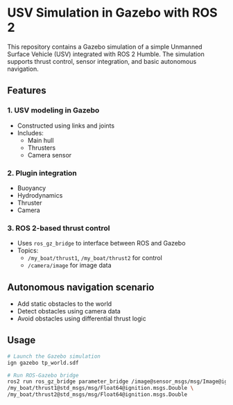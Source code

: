 # USV Simulation in Gazebo with ROS 2

This repository contains a Gazebo simulation of a simple Unmanned Surface Vehicle (USV) integrated with ROS 2 Humble. The simulation supports thrust control, sensor integration, and basic autonomous navigation.

## Features

### 1. USV modeling in Gazebo
- Constructed using links and joints
- Includes:
  - Main hull
  - Thrusters
  - Camera sensor

### 2. Plugin integration
- Buoyancy
- Hydrodynamics
- Thruster
- Camera

### 3. ROS 2-based thrust control
- Uses `ros_gz_bridge` to interface between ROS and Gazebo
- Topics:
  - `/my_boat/thrust1`, `/my_boat/thrust2` for control
  - `/camera/image` for image data

## Autonomous navigation scenario

- Add static obstacles to the world
- Detect obstacles using camera data
- Avoid obstacles using differential thrust logic

## Usage

```bash
# Launch the Gazebo simulation
ign gazebo tp_world.sdf

# Run ROS-Gazebo bridge
ros2 run ros_gz_bridge parameter_bridge /image@sensor_msgs/msg/Image@ignition.msgs.Image \
/my_boat/thrust1@std_msgs/msg/Float64@ignition.msgs.Double \
/my_boat/thrust2@std_msgs/msg/Float64@ignition.msgs.Double
```


